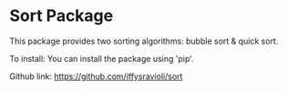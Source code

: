 # Sort Package

This package provides two sorting algorithms: bubble sort & quick sort. 

To install: 
You can install the package using 'pip'.

Github link: https://github.com/iffysravioli/sort
